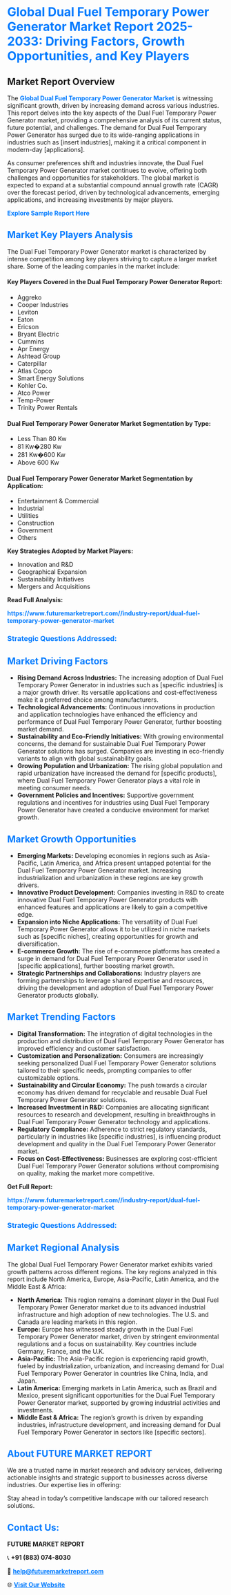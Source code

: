 <h1 style="color: #007BFF;">Global Dual Fuel Temporary Power Generator Market Report 2025-2033: Driving Factors, Growth Opportunities, and Key Players</h1>

<section id="overview">
<h2>Market Report Overview</h2>
<p>The <a href="https://www.futuremarketreport.com//industry-report/dual-fuel-temporary-power-generator-market" style="color: #007BFF; text-decoration: none;"><strong>Global Dual Fuel Temporary Power Generator Market</strong></a> is witnessing significant growth, driven by increasing demand across various industries. This report delves into the key aspects of the Dual Fuel Temporary Power Generator market, providing a comprehensive analysis of its current status, future potential, and challenges. The demand for Dual Fuel Temporary Power Generator has surged due to its wide-ranging applications in industries such as [insert industries], making it a critical component in modern-day [applications].</p>
<p>As consumer preferences shift and industries innovate, the Dual Fuel Temporary Power Generator market continues to evolve, offering both challenges and opportunities for stakeholders. The global market is expected to expand at a substantial compound annual growth rate (CAGR) over the forecast period, driven by technological advancements, emerging applications, and increasing investments by major players.</p>
</section>

<section id="overview">
<p><a href="https://www.futuremarketreport.com//request-sample/reportId=87105" style="color: #007BFF; text-decoration: none;"><strong>Explore Sample Report Here</strong></a></p>
</section>

<section id="key-players">
<h2 style="color: #007BFF;">Market Key Players Analysis</h2>
<p>The Dual Fuel Temporary Power Generator market is characterized by intense competition among key players striving to capture a larger market share. Some of the leading companies in the market include:</p>
<h4>Key Players Covered in the Dual Fuel Temporary Power Generator Report:</h4>
<ul><li>Aggreko</li><li>Cooper Industries</li><li>Leviton</li><li>Eaton</li><li>Ericson</li><li>Bryant Electric</li><li>Cummins</li><li>Apr Energy</li><li>Ashtead Group</li><li>Caterpillar</li><li>Atlas Copco</li><li>Smart Energy Solutions</li><li>Kohler Co.</li><li>Atco Power</li><li>Temp-Power</li><li>Trinity Power Rentals</li></ul>
<h4>Dual Fuel Temporary Power Generator Market Segmentation by Type:</h4>
<ul><li>Less Than 80 Kw</li><li>81 Kw�280 Kw</li><li>281 Kw�600 Kw</li><li>Above 600 Kw</li></ul>

<h4>Dual Fuel Temporary Power Generator Market Segmentation by Application:</h4>
<ul><li>Entertainment &amp; Commercial</li><li>Industrial</li><li>Utilities</li><li>Construction</li><li>Government</li><li>Others</li></ul>
<p><strong>Key Strategies Adopted by Market Players:</strong></p>
<ul>
<li>Innovation and R&D</li>
<li>Geographical Expansion</li>
<li>Sustainability Initiatives</li>
<li>Mergers and Acquisitions</li>
</ul>
</section>

<section>
<p><strong>Read Full Analysis: </strong></p><a href="https://www.futuremarketreport.com//industry-report/dual-fuel-temporary-power-generator-market" style="color: #007BFF; text-decoration: none;"><strong>https://www.futuremarketreport.com//industry-report/dual-fuel-temporary-power-generator-market</strong></a>
<h3 style="color: #007BFF;">Strategic Questions Addressed:</h3>
</section>

<section id="driving-factors">
<h2 style="color: #007BFF;">Market Driving Factors</h2>
<ul>
<li><strong>Rising Demand Across Industries:</strong> The increasing adoption of Dual Fuel Temporary Power Generator in industries such as [specific industries] is a major growth driver. Its versatile applications and cost-effectiveness make it a preferred choice among manufacturers.</li>
<li><strong>Technological Advancements:</strong> Continuous innovations in production and application technologies have enhanced the efficiency and performance of Dual Fuel Temporary Power Generator, further boosting market demand.</li>
<li><strong>Sustainability and Eco-Friendly Initiatives:</strong> With growing environmental concerns, the demand for sustainable Dual Fuel Temporary Power Generator solutions has surged. Companies are investing in eco-friendly variants to align with global sustainability goals.</li>
<li><strong>Growing Population and Urbanization:</strong> The rising global population and rapid urbanization have increased the demand for [specific products], where Dual Fuel Temporary Power Generator plays a vital role in meeting consumer needs.</li>
<li><strong>Government Policies and Incentives:</strong> Supportive government regulations and incentives for industries using Dual Fuel Temporary Power Generator have created a conducive environment for market growth.</li>
</ul>
</section>

<section id="growth-opportunities">
<h2 style="color: #007BFF;">Market Growth Opportunities</h2>
<ul>
<li><strong>Emerging Markets:</strong> Developing economies in regions such as Asia-Pacific, Latin America, and Africa present untapped potential for the Dual Fuel Temporary Power Generator market. Increasing industrialization and urbanization in these regions are key growth drivers.</li>
<li><strong>Innovative Product Development:</strong> Companies investing in R&D to create innovative Dual Fuel Temporary Power Generator products with enhanced features and applications are likely to gain a competitive edge.</li>
<li><strong>Expansion into Niche Applications:</strong> The versatility of Dual Fuel Temporary Power Generator allows it to be utilized in niche markets such as [specific niches], creating opportunities for growth and diversification.</li>
<li><strong>E-commerce Growth:</strong> The rise of e-commerce platforms has created a surge in demand for Dual Fuel Temporary Power Generator used in [specific applications], further boosting market growth.</li>
<li><strong>Strategic Partnerships and Collaborations:</strong> Industry players are forming partnerships to leverage shared expertise and resources, driving the development and adoption of Dual Fuel Temporary Power Generator products globally.</li>
</ul>
</section>

<section id="trending-factors">
<h2 style="color: #007BFF;">Market Trending Factors</h2>
<ul>
<li><strong>Digital Transformation:</strong> The integration of digital technologies in the production and distribution of Dual Fuel Temporary Power Generator has improved efficiency and customer satisfaction.</li>
<li><strong>Customization and Personalization:</strong> Consumers are increasingly seeking personalized Dual Fuel Temporary Power Generator solutions tailored to their specific needs, prompting companies to offer customizable options.</li>
<li><strong>Sustainability and Circular Economy:</strong> The push towards a circular economy has driven demand for recyclable and reusable Dual Fuel Temporary Power Generator solutions.</li>
<li><strong>Increased Investment in R&D:</strong> Companies are allocating significant resources to research and development, resulting in breakthroughs in Dual Fuel Temporary Power Generator technology and applications.</li>
<li><strong>Regulatory Compliance:</strong> Adherence to strict regulatory standards, particularly in industries like [specific industries], is influencing product development and quality in the Dual Fuel Temporary Power Generator market.</li>
<li><strong>Focus on Cost-Effectiveness:</strong> Businesses are exploring cost-efficient Dual Fuel Temporary Power Generator solutions without compromising on quality, making the market more competitive.</li>
</ul>
</section>

<section>
<p><strong>Get Full Report: </strong></p><a href="https://www.futuremarketreport.com//industry-report/dual-fuel-temporary-power-generator-market" style="color: #007BFF; text-decoration: none;"><strong>https://www.futuremarketreport.com//industry-report/dual-fuel-temporary-power-generator-market</strong></a>
<h3 style="color: #007BFF;">Strategic Questions Addressed:</h3>
</section>


<section id="regional-analysis">
<h2 style="color: #007BFF;">Market Regional Analysis</h2>
<p>The global Dual Fuel Temporary Power Generator market exhibits varied growth patterns across different regions. The key regions analyzed in this report include North America, Europe, Asia-Pacific, Latin America, and the Middle East & Africa:</p>
<ul>
<li><strong>North America:</strong> This region remains a dominant player in the Dual Fuel Temporary Power Generator market due to its advanced industrial infrastructure and high adoption of new technologies. The U.S. and Canada are leading markets in this region.</li>
<li><strong>Europe:</strong> Europe has witnessed steady growth in the Dual Fuel Temporary Power Generator market, driven by stringent environmental regulations and a focus on sustainability. Key countries include Germany, France, and the U.K.</li>
<li><strong>Asia-Pacific:</strong> The Asia-Pacific region is experiencing rapid growth, fueled by industrialization, urbanization, and increasing demand for Dual Fuel Temporary Power Generator in countries like China, India, and Japan.</li>
<li><strong>Latin America:</strong> Emerging markets in Latin America, such as Brazil and Mexico, present significant opportunities for the Dual Fuel Temporary Power Generator market, supported by growing industrial activities and investments.</li>
<li><strong>Middle East & Africa:</strong> The region’s growth is driven by expanding industries, infrastructure development, and increasing demand for Dual Fuel Temporary Power Generator in sectors like [specific sectors].</li>
</ul>
</section>

<footer>
<h2 style="color: #007BFF;">About FUTURE MARKET REPORT</h2>
<p>We are a trusted name in market research and advisory services, delivering actionable insights and strategic support to businesses across diverse industries. Our expertise lies in offering:</p>

<p>Stay ahead in today’s competitive landscape with our tailored research solutions.</p>

<h2 style="color: #007BFF;">Contact Us:</h2>
<p><strong>FUTURE MARKET REPORT</strong></p>
<p>📞 <strong>+91 (883) 074-8030</strong></p>
<p>📧 <strong><a href="mailto:help@futuremarketreport.com" style="color: #007BFF;">help@futuremarketreport.com</a></strong></p>
<p>🌐 <strong><a href="https://www.futuremarketreport.com/" style="color: #007BFF;">Visit Our Website</a></strong></p>
</footer>
